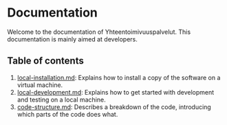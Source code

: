 
# Documentation

Welcome to the documentation of Yhteentoimivuuspalvelut. This documentation is mainly aimed at developers.

## Table of contents

1. [local-installation.md](local-installation.md): Explains how to install a copy of the software on a virtual machine.
1. [local-development.md](local-development.md): Explains how to get started with development and testing on a local machine.
1. [code-structure.md](code-structure.md): Describes a breakdown of the code, introducing which parts of the code does what.
